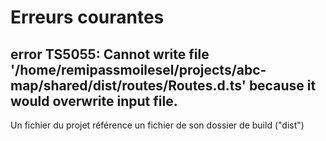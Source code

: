 # Erreurs courantes

## error TS5055: Cannot write file '/home/remipassmoilesel/projects/abc-map/shared/dist/routes/Routes.d.ts' because it would overwrite input file.       

Un fichier du projet référence un fichier de son dossier de build ("dist")

